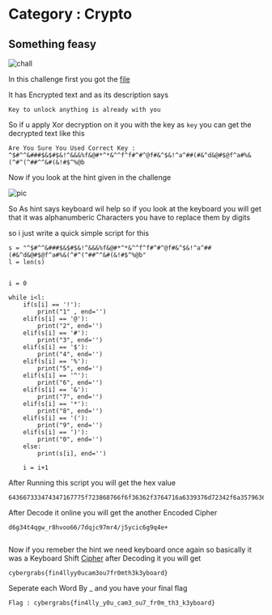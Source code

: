 # Category : Crypto

## Something feasy

![chall](https://github.com/sachin320/The-CyberGrabs-CTF/blob/main/Chall%20Img/img/Something%20Feasy.PNG)

In this challenge first you got the [file](https://github.com/sachin320/The-CyberGrabs-CTF/blob/main/Chall%20file/feasy.txt)

It has Encrypted text  and as its description says

```Key to unlock anything is already with you ```

So if u apply Xor decryption on it you with the key as ```key``` you can get the decrypted text like this 

```
Are You Sure You Used Correct Key : ^$#^^&###$&$#$&!^&&&%f&@#*^*&^^f^f#^#^@f#&^$&!^a^##(#&^d&@#$@f^a#%&(^#^(^##^^&#(&!#$^%@b

```
Now if you look at the hint given in the challenge 

![pic](https://github.com/sachin320/The-CyberGrabs-CTF/blob/main/Chall%20Img/img/feasy%20hint.PNG)

So As hint says keyboard wil help so if you look at the keyboard you will get that it was alphanumberic Characters you have to replace them by digits 

so i just write a quick simple script for this 

```
s = "^$#^^&###$&$#$&!^&&&%f&@#*^*&^^f^f#^#^@f#&^$&!^a^##(#&^d&@#$@f^a#%&(^#^(^##^^&#(&!#$^%@b"
l = len(s)


i = 0

while i<l:
    if(s[i] == '!'):
        print("1" , end='')
    elif(s[i] == '@'):
        print("2", end='')
    elif(s[i] == '#'):
        print("3", end='')
    elif(s[i] == '$'):
        print("4", end='')
    elif(s[i] == '%'):
        print("5", end='')
    elif(s[i] == '^'):
        print("6", end='')
    elif(s[i] == '&'):
        print("7", end='')
    elif(s[i] == '*'):
        print("8", end='')
    elif(s[i] == '('):
        print("9", end='')
    elif(s[i] == ')'):
        print("0", end='')
    else:
        print(s[i], end='')

    i = i+1
   ```
After Running this script you will get the hex value 

```
643667333474347167775f723868766f6f36362f3764716a6339376d72342f6a35796369633667397134652b

```

After Decode it online you will get the another Encoded Cipher 

```
d6g34t4qgw_r8hvoo66/7dqjc97mr4/j5ycic6g9q4e+
 
```
Now if you remeber the hint we need keyboard once again so basically it was a Keyboard Shift [Cipher](https://www.dcode.fr/keyboard-shift-cipher)
after Decoding it you will get 

```cybergrabs{fin4llyy0ucam3ou7fr0mth3k3yboard}```

Seperate each Word By _ and you have your final flag 
```
Flag : cybergrabs{fin4lly_y0u_cam3_ou7_fr0m_th3_k3yboard}

```


